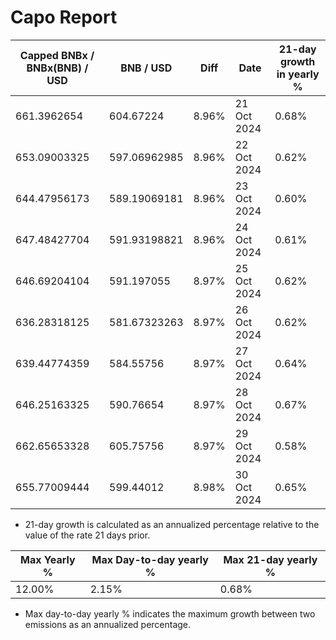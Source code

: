 # Capo Report

| Capped BNBx / BNBx(BNB) / USD | BNB / USD    | Diff  | Date        | 21-day growth in yearly % |
| ----------------------------- | ------------ | ----- | ----------- | ------------------------- |
| 661.3962654                   | 604.67224    | 8.96% | 21 Oct 2024 | 0.68%                     |
| 653.09003325                  | 597.06962985 | 8.96% | 22 Oct 2024 | 0.62%                     |
| 644.47956173                  | 589.19069181 | 8.96% | 23 Oct 2024 | 0.60%                     |
| 647.48427704                  | 591.93198821 | 8.96% | 24 Oct 2024 | 0.61%                     |
| 646.69204104                  | 591.197055   | 8.97% | 25 Oct 2024 | 0.62%                     |
| 636.28318125                  | 581.67323263 | 8.97% | 26 Oct 2024 | 0.62%                     |
| 639.44774359                  | 584.55756    | 8.97% | 27 Oct 2024 | 0.64%                     |
| 646.25163325                  | 590.76654    | 8.97% | 28 Oct 2024 | 0.67%                     |
| 662.65653328                  | 605.75756    | 8.97% | 29 Oct 2024 | 0.58%                     |
| 655.77009444                  | 599.44012    | 8.98% | 30 Oct 2024 | 0.65%                     |

- 21-day growth is calculated as an annualized percentage relative to the value of the rate 21 days prior.

| Max Yearly % | Max Day-to-day yearly % | Max 21-day yearly % |
| ------------ | ----------------------- | ------------------- |
| 12.00%       | 2.15%                   | 0.68%               |

- Max day-to-day yearly % indicates the maximum growth between two emissions as an annualized percentage.
